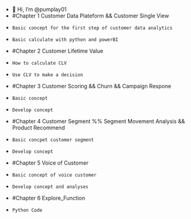 - 👋 Hi, I’m @pumplay01
- #Chapter 1 Customer Data Plateform && Customer Single View
-     Basic concept for the first step of customer data analytics
-     Basic calculate with python and powerBI
- #Chapter 2 Customer Lifetime Value
-     How to calculate CLV
-     Use CLV to make a decision
- #Chapter 3 Customer Scoring && Churn && Campaign Respone
-     Basic concept
-     Develop concept
- #Chapter 4 Customer Segment %% Segment Movement Analysis && Product Recommend
-     Basic concpet customer segment
-     Develop concept
- #Chapter 5 Voice of Customer
-     Basic concept of voice customer
-     Develop concept and analyses
- #Chapter 6 Explore_Function
-     Python Code

<!---
pumplay01/pumplay01 is a ✨ special ✨ repository because its `README.md` (this file) appears on your GitHub profile.
You can click the Preview link to take a look at your changes.
--->
